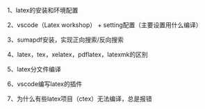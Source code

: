1、latex的安装和环境配置

2、vscode（Latex workshop） + setting配置（主要设置用什么编译）

3、sumapdf安装，实现正向搜索/反向搜索

4、latex，tex，xelatex，pdflatex，latexmk的区别

5、latex分文件编译

6、vscode编写latex的插件

7、为什么有些latex项目（ctex）无法编译，总是报错